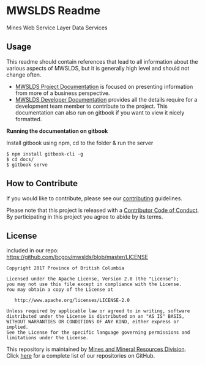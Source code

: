 # MWSLDS Readme
Mines Web Service Layer Data Services

## Usage
This readme should contain references that lead to all information about the various aspects of MWSLDS, but it is generally high level and should not change often.
- [MWSLDS Project Documentation](https://github.com/bcgov/mwslds/wiki) is focused on presenting information from more of a business perspective.
- [MWSLDS Developer Documentation](/docs/) provides all the details require for a development team member to contribute to the project. This documentation can also run on gitbook if you want to view it nicely formatted.

**Running the documentation on gitbook**

Install gitbook using npm, cd to the folder & run the server

```
$ npm install gitbook-cli -g
$ cd docs/
$ gitbook serve
```

## How to Contribute

If you would like to contribute, please see our [contributing](https://github.com/bcgov/mwslds/blob/master/contributing.md) guidelines.

Please note that this project is released with a [Contributor Code of Conduct](https://github.com/bcgov/mwslds/blob/master/code_of_conduct.md). By participating in this project you agree to abide by its terms.

## License

included in our repo: https://github.com/bcgov/mwslds/blob/master/LICENSE
```
Copyright 2017 Province of British Columbia

Licensed under the Apache License, Version 2.0 (the "License");
you may not use this file except in compliance with the License.
You may obtain a copy of the License at

   http://www.apache.org/licenses/LICENSE-2.0

Unless required by applicable law or agreed to in writing, software
distributed under the License is distributed on an "AS IS" BASIS,
WITHOUT WARRANTIES OR CONDITIONS OF ANY KIND, either express or implied.
See the License for the specific language governing permissions and
limitations under the License.
```

This repository is maintained by [Mines and Mineral Resources Division](https://www2.gov.bc.ca/gov/content/industry/mineral-exploration-mining). Click [here](https://github.com/bcgov?q=mwsl) for a complete list of our repositories on GitHub.
